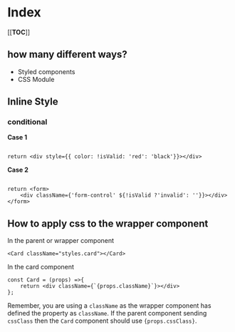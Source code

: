 # Index

[[__TOC__]]

## how many different ways?

- Styled components
- CSS Module

## Inline Style

### conditional

**Case 1**

```

return <div style={{ color: !isValid: 'red': 'black'}}></div>

```

**Case 2**

```

return <form>
    <div className={'form-control' ${!isValid ?'invalid': ''}}></div>
</form>

```

## How to apply css to the wrapper component

In the parent or wrapper component

```
<Card className="styles.card"></Card>

```

In the card component

```
const Card = (props) =>{
    return <div className={`{props.className}`}></div>
};

```

Remember, you are using a `className` as the wrapper component has defined the property as `className`. If the parent component sending `cssClass` then the `Card` component should use `{props.cssClass}`.
